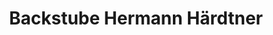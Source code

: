 ---
title: "Backstube Hermann Härdtner"
url: /kupferzell/backstube-hermann-haerdtner/
shop: Bäckerei
---